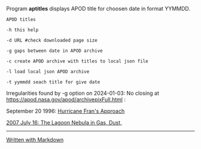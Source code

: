 Program **aptitles** displays APOD title for choosen date in format YYMMDD.

	APOD titles

	-h this help
	
	-d URL #check downloaded page size
	
	-g gaps between date in APOD archive
	
	-c create APOD archive with titles to local json file
	
	-l load local json APOD archive 
	
	-t yymmdd seach title for give date

Irregularities found by -g option on 2024-01-03:
No closing </a> at https://apod.nasa.gov/apod/archivepixFull.html :

September 20 1996:  <a href="ap960920.html">Hurricane Fran's Approach

2007 July 16:  <a href="ap070716.html">The Lagoon Nebula in Gas, Dust,

---
[Written with Markdown](https://www.markdownguide.org/basic-syntax/)